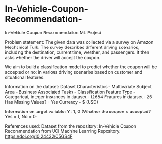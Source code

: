 # In-Vehicle-Coupon-Recommendation-
In-Vehicle Coupon Recommendation ML Project

Problem statement:
The given data was collected via a survey on Amazon Mechanical Turk. The survey describes different driving scenarios, including the destination, current time, weather, and passengers. It then asks whether the driver will accept the coupon.

We aim to build a classification model to predict whether the coupon will be accepted or not in various driving scenarios based on customer and situational features.

Information on the dataset:
Dataset Characteristics - Multivariate
Subject Area - Business
Associated Tasks - Classification
Feature Type - Categorical, Integer
Instances in dataset - 12684
Features in dataset - 25
Has Missing Values? - Yes
Currency - $ (USD)

Information on target variable:
Y : 1, 0 (Whether the coupon is accepted? Yes = 1, No = 0)

References used:
Dataset from the repository: In-Vehicle Coupon Recommendation from UCI Machine Learning Repository. https://doi.org/10.24432/C5GS4P
